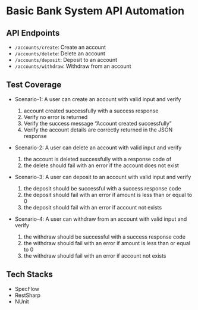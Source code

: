 # Basic Bank System API Automation

## API Endpoints
- `/accounts/create`: Create an account
- `/accounts/delete`: Delete an account
- `/accounts/deposit`: Deposit to an account
- `/accounts/withdraw`: Withdraw from an account

## Test Coverage
- Scenario-1: A user can create an account with valid input and verify
	1. account created successfully with a success response
    2. Verify no error is returned
    3. Verify the success message “Account created successfully”
    4. Verify the account details are correctly returned in the JSON response 

- Scenario-2: A user can delete an account with valid input and verify
    1. the account is deleted successfully with a response code of 
    2. the delete should fail with an error if the account does not exist

- Scenario-3: A user can deposit to an account with valid input and verify
    1. the deposit should be successful with a success response code
    2. the deposit should fail with an error if amount is less than or equal to 0
    3. the deposit should fail with an error if account not exists

- Scenario-4: A user can withdraw from an account with valid input and verify
    1. the withdraw should be successful with a success response code
    2. the withdraw should fail with an error if amount is less than or equal to 0
    3. the withdraw should fail with an error if account not exists

## Tech Stacks
- SpecFlow
- RestSharp
- NUnit
